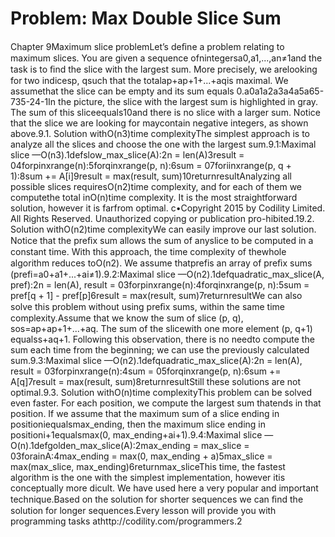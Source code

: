 # Problem: Max Double Slice Sum

Chapter 9Maximum slice problemLet’s deﬁne a problem relating to maximum slices. You are given a sequence ofnintegersa0,a1,...,an≠1and the task is to ﬁnd the slice with the largest sum. More precisely, we arelooking for two indicesp, qsuch that the totalap+ap+1+...+aqis maximal. We assumethat the slice can be empty and its sum equals 0.a0a1a2a3a4a5a65-735-24-1In the picture, the slice with the largest sum is highlighted in gray. The sum of this sliceequals10and there is no slice with a larger sum. Notice that the slice we are looking for maycontain negative integers, as shown above.9.1. Solution withO(n3)time complexityThe simplest approach is to analyze all the slices and choose the one with the largest sum.9.1:Maximal slice —O(n3).1defslow_max_slice(A):2n = len(A)3result = 04forpinxrange(n):5forqinxrange(p, n):6sum = 07foriinxrange(p, q + 1):8sum += A[i]9result = max(result, sum)10returnresultAnalyzing all possible slices requiresO(n2)time complexity, and for each of them we computethe total inO(n)time complexity. It is the most straightforward solution, however it is farfrom optimal.
c•Copyright 2015 by Codility Limited. All Rights Reserved. Unauthorized copying or publication pro-hibited.19.2. Solution withO(n2)time complexityWe can easily improve our last solution. Notice that the preﬁx sum allows the sum of anyslice to be computed in a constant time. With this approach, the time complexity of thewhole algorithm reduces toO(n2). We assume thatprefis an array of preﬁx sums (prefi=a0+a1+...+ai≠1).9.2:Maximal slice —O(n2).1defquadratic_max_slice(A, pref):2n = len(A), result = 03forpinxrange(n):4forqinxrange(p, n):5sum = pref[q + 1] - pref[p]6result = max(result, sum)7returnresultWe can also solve this problem without using preﬁx sums, within the same time complexity.Assume that we know the sum of slice (p, q), sos=ap+ap+1+...+aq. The sum of the slicewith one more element (p, q+1) equalss+aq+1. Following this observation, there is no needto compute the sum each time from the beginning; we can use the previously calculated sum.9.3:Maximal slice —O(n2).1defquadratic_max_slice(A):2n = len(A), result = 03forpinxrange(n):4sum = 05forqinxrange(p, n):6sum += A[q]7result = max(result, sum)8returnresultStill these solutions are not optimal.9.3. Solution withO(n)time complexityThis problem can be solved even faster. For each position, we compute the largest sum thatends in that position. If we assume that the maximum sum of a slice ending in positioniequalsmax_ending, then the maximum slice ending in positioni+1equalsmax(0, max_ending+ai+1).9.4:Maximal slice —O(n).1defgolden_max_slice(A):2max_ending = max_slice = 03forainA:4max_ending = max(0, max_ending + a)5max_slice = max(max_slice, max_ending)6returnmax_sliceThis time, the fastest algorithm is the one with the simplest implementation, however itis conceptually more di cult. We have used here a very popular and important technique.Based on the solution for shorter sequences we can ﬁnd the solution for longer sequences.Every lesson will provide you with programming tasks athttp://codility.com/programmers.2